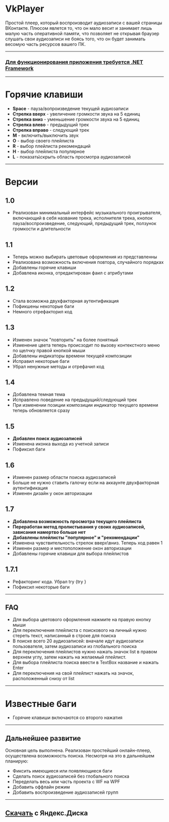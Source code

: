 # VkPlayer
Простой плеер, который воспроизводит аудиозаписи с вашей страницы ВКонтакте. Плюсом явлется то, что он мало весит и занимает лишь малую часть оперативной памяти, что позволяет не открывая браузер слушать свои аудиозаписи не боясь того, что он будет занимать весомую часть ресурсов вашего ПК.
<hr>
<h3><a href="https://www.microsoft.com/ru-RU/download/details.aspx?id=17851">Для функционирования приложения требуется .NET Framework</a></h3>
<hr>
<h1>Горячие клавиши</h1>
<ul>
  <li><b>Space</b> - пауза/вопроизведение текущей аудиозаписи</li>  
  <li><b>Стрелка вверх</b> - увеличение громкости звука на 5 единиц</li> 
  <li><b>Стрелка вниз</b> - уменьшение громкости звука на 5 единиц</li> 
  <li><b>Стрелка влево</b> -  предыдущий трек</li> 
  <li><b>Стрелка вправо</b> -  следующий трек</li> 
  <li><b>M</b> -  включить/выключить звук</li> 
  <li><b>O</b> -  выбор своего плейлиста</li> 
  <li><b>R</b> -  выбор плейлиста рекомендаций</li> 
  <li><b>H</b> -  выбор плейлиста популярное</li> 
  <li><b>L</b> -  показать\скрыть область просмотра аудиозаписей</li> 
</ul>
<hr>
<h1>Версии</h1>
<h2>1.0</h2>
<ul>
<li>Реализован минимальный интерфейс музыкального проигрывателя, включающий в себя название трека, исполнителя трека, кнопок пауза/воспроизведение, следующий, предыдущий трек, ползунок громкости и длительности</li>
</ul>
<h2>1.1</h2>
<ul>
<li>Теперь можно выбирать цветовые оформления из представленны</li>
<li>Реализована возможность включения повтора, случайного порядках</li>
<li>Добавлены горячие клавиши</li>
<li>Добавлена иконка, отредактирован фаил с атрибутами</li>
</ul>
<h2>1.2</h2>
<ul>
<li>Стала возможна двухфакторная аутентификация</li>
<li>Пофикшены некоторые баги</li>
<li>Немного отрефакторил код</li>
</ul>
<h2>1.3</h2>
<ul>
<li>Изменен значок "повторить" на более понятный</li>
<li>Изменение цвета теперь происзодит по вызову контекстного меню по щелчку правой кнопкой мыши</li>
<li>Добавлены индикаторы времени текущей композиции</li>
<li>Исправил некоторые баги</li>
<li>Убрал ненужные методы и отрефачил код</li>
</ul>
<h2>1.4</h2>
<ul>
<li>Добавлена темная тема</li>
<li>Исправлено поведение на предыдущий/следующий трек</li>
<li>При изменении позиции композиции индикатор текущего времени теперь обновляется сразу</li>
</ul>
<h2>1.5</h2>
<ul>
<li><b>Добавлен поиск аудиозаписей</b></li>
<li>Изменена иконка выхода из учетной записи</li>
<li>Пофиксил баги</li>
</ul>
<h2>1.6</h2>
<ul>
<li>Изменен размер области поиска аудиозаписей</li>
<li>Больше не нужно ставить галочку если на аккаунте двухфакторная аутентификация</li>
<li>Изменен дизайн у окон авторизации</li>
</ul>
<h2>1.7</h2>
<ul>
<li><b>Добавлена возможность просмотра текущего плейлиста</b></li>
<li><b>Переработан метод пролистывания у своих аудиозаписей, зависания намертво больше нет</b></li>
<li><b>Добавлены плейлисты "популярное" и "рекомендации"</b></li>
<li>Изменена чувствительность стрелок вверх\вниз. Теперь ход равен 1</li>
<li>Изменен размер и местоположение окон авторизации</li>
<li>Добавлены горячие клавиши для выбора плейлистов</li>
</ul>
<h2>1.7.1</h2>
<ul>
<li>Рефакторинг кода. Убрал try {try }</li>
<li>Пофиксил некоторые баги</li>
</ul>
<hr>
<h2>FAQ</h2>
<ul>
<li>Для выбора цветового оформления нажмите на правую кнопку мыши</li>
<li>Для переключения плейлиста с поискового на личный нужно стереть текст, написанный в строке для поиска</li>
<li>В поиске всего 20 аудиозаписей: вначале идут аудиозаписи пользователя, затем аудиозаписи из глобального поиска</li>
<li>Для переключения плейлистов нужно нажать значок list в правом верхнем углу, затем нажать на желаемый плейлист.</li>
<li>Для выбора плейлиста поиска ввести в TextBox название и нажать Enter</li>
<li>Для переключения на свой плейлист нажать на значок, расположенный снизу от list</li>
</ul>
<hr>
<h1>Известные баги</h1>
<ul>
<li>Горячие клавиши включаются со второго нажатия</li>
</ul>
<hr>
<h2>Дальнейшее развитие</h2>
<font>Основная цель выполнена. Реализован простейший онлайн-плеер, осуществлена возможность поиска. Несмотря на это в дальнейшем планирую:</font> 
<ul>
<li>Фиксить имеющиеся или появляющиеся баги</li> 
<li>Сделать поиск аудиозаписей без глобального поиска</li>
<li>Переделать весь или часть проекта с WF на WPF</li>
<li>Добавить оффлайн режим</li>
<li>Добавить воспроизведение аудиозаписей групп</li>
</ul>
<hr>
<h2><a href ="https://yadi.sk/d/u3fCpiS-Sua6zA" target="_blank">Скачать</a> с Яндекс.Диска</h2>

